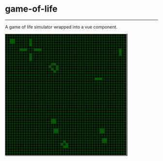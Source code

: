 # game-of-life
---

A game of life simulator wrapped into a vue component.

![Screenshot](img/game-of-life-screenshot.png)
